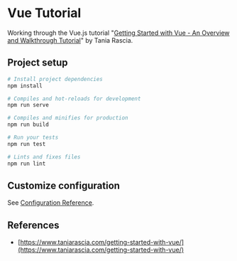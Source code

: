 # Vue Tutorial
Working through the Vue.js tutorial "[Getting Started with Vue - An Overview and Walkthrough Tutorial](https://www.taniarascia.com/getting-started-with-vue/)" by Tania Rascia.

## Project setup
```bash
# Install project dependencies
npm install

# Compiles and hot-reloads for development
npm run serve

# Compiles and minifies for production
npm run build

# Run your tests
npm run test

# Lints and fixes files
npm run lint
```

## Customize configuration
See [Configuration Reference](https://cli.vuejs.org/config/).

## References
- [https://www.taniarascia.com/getting-started-with-vue/](https://www.taniarascia.com/getting-started-with-vue/)
